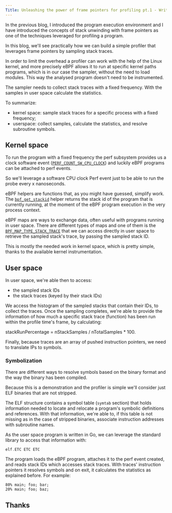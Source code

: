 ```yaml
---
Title: Unleashing the power of frame pointers for profiling pt.1 - Writing a simple profiler
---
```


In the previous blog, I introduced the program execution environment and I have introduced the concepts of stack unwinding with frame pointers as one of the techniques leveraged for profiling a program.

In this blog, we'll see practically how we can build a simple profiler that leverages frame pointers by sampling stack traces.

In order to limit the overhead a profiler can work with the help of the Linux kernel, and more precisely eBPF allows it to run at specific kernel paths programs, which is in our case the sampler, without the need to load modules.
This way the analysed program doesn't need to be instrumented.

The sampler needs to collect stack traces with a fixed frequency. With the samples in user space calculate the statistics.

To summarize:
- kernel space: sample stack traces for a specific process with a fixed frequency;
- userspace: collect samples, calculate the statistics, and resolve subroutine symbols.

## Kernel space

To run the program with a fixed frequency the perf subsystem provides us a clock software event ([`PERF_COUNT_SW_CPU_CLOCK`](https://elixir.bootlin.com/linux/v6.8.5/source/include/uapi/linux/perf_event.h#L119)) and luckily eBPF programs can be attached to perf events.

So we'll leverage a software CPU clock Perf event just to be able to run the probe every x nanoseconds.

eBPF helpers are functions that, as you might have guessed, simplify work. The [`bpf_get_stackid`](https://elixir.bootlin.com/linux/v6.8.5/source/kernel/bpf/stackmap.c#L283) helper returns the stack id of the program that is currently running, at the moment of the eBPF program execution in the very process context.

eBPF maps are ways to exchange data, often useful with programs running in user space. There are different types of maps and one of them is the [`BPF_MAP_TYPE_STACK_TRACE`](https://elixir.bootlin.com/linux/v6.8.5/source/include/uapi/linux/bpf.h#L914) that we can access directly in user space to retrieve the sampled stack's trace, by passing the sampled stack ID.

This is mostly the needed work in kernel space, which is pretty simple, thanks to the available kernel instrumentation.

## User space

In user space, we're able then to access:
- the sampled stack IDs
- the stack traces (keyed by their stack IDs)

We access the histogram of the sampled stacks that contain their IDs, to collect the traces.
Once the sampling completes, we're able to provide the information of how much a specific stack trace (function) has been run within the profile time's frame, by calculating:

stackRunPercentage = nStackSamples / nTotalSamples * 100.

Finally, because traces are an array of pushed instruction pointers, we need to translate IPs to symbols.

### Symbolization

There are different ways to resolve symbols based on the binary format and the way the binary has been compiled.

Because this is a demonstration and the profiler is simple we'll consider just ELF binaries that are not stripped.

The ELF structure contains a symbol table (`symtab` section) that holds information needed to locate and relocate a program's symbolic definitions and references. With that information, we're able to, if this table is not missing as in the case of stripped binaries, associate instruction addresses with subroutine names.

As the user space program is written in Go, we can leverage the standard library to access that information with:

```go
elf.ETC ETC ETC
```

The program loads the eBPF program, attaches it to the perf event created, and reads stack IDs which accesses stack traces. With traces' instruction pointers it resolves symbols and on exit, it calculates the statistics as explained before. For example:

```
80% main; foo; bar;
20% main; foo; baz;
```

## Thanks
